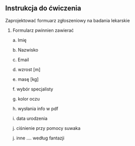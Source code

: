 ## Instrukcja do ćwiczenia

Zaprojektować formuarz zgłoszeniowy na badania lekarskie

1. Formularz pwinnien zawierać

    a. Imię

    b. Nazwisko

    c. Email

    d. wzrost [m]

    e. masę [kg]

    f. wybór specjalisty

    g. kolor oczu

    h. wysłania info w pdf

    i. data urodzenia

    j. ciśnienie przy pomocy suwaka

    j. inne .... według fantazji
    